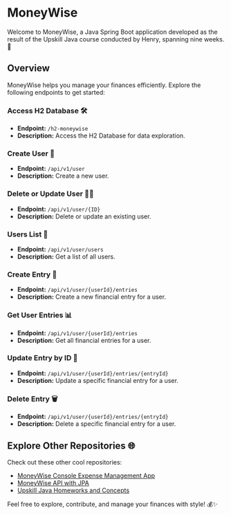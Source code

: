 # MoneyWise

Welcome to MoneyWise, a Java Spring Boot application developed as the result of the Upskill Java course conducted by Henry, spanning nine weeks. 🚀

## Overview

MoneyWise helps you manage your finances efficiently. Explore the following endpoints to get started:

### Access H2 Database 🛠️
- **Endpoint:** `/h2-moneywise`
- **Description:** Access the H2 Database for data exploration.

### Create User 🙌
- **Endpoint:** `/api/v1/user`
- **Description:** Create a new user.

### Delete or Update User 🚮✨
- **Endpoint:** `/api/v1/user/{ID}`
- **Description:** Delete or update an existing user.

### Users List 👥
- **Endpoint:** `/api/v1/user/users`
- **Description:** Get a list of all users.

### Create Entry 📝
- **Endpoint:** `/api/v1/user/{userId}/entries`
- **Description:** Create a new financial entry for a user.

### Get User Entries 📊
- **Endpoint:** `/api/v1/user/{userId}/entries`
- **Description:** Get all financial entries for a user.

### Update Entry by ID 🔄
- **Endpoint:** `/api/v1/user/{userId}/entries/{entryId}`
- **Description:** Update a specific financial entry for a user.

### Delete Entry 🗑️
- **Endpoint:** `/api/v1/user/{userId}/entries/{entryId}`
- **Description:** Delete a specific financial entry for a user.

## Explore Other Repositories 🌐
Check out these other cool repositories:

- [MoneyWise Console Expense Management App](https://github.com/Davidongo93/moneyWise)
- [MoneyWise API with JPA](https://github.com/Davidongo93/moneyWise-API)
- [Upskill Java Homeworks and Concepts](https://github.com/Davidongo93/UpskillJava)

Feel free to explore, contribute, and manage your finances with style! 💰✨
